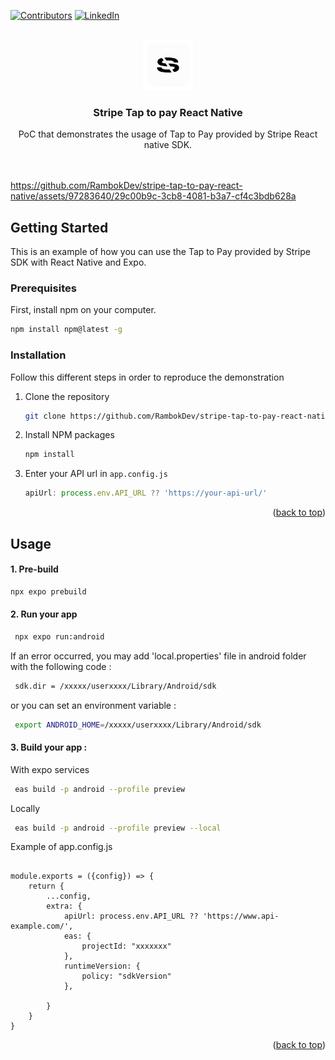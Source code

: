 [![Contributors][contributors-shield]][contributors-url]
[![LinkedIn][linkedin-shield]][linkedin-url]


<!-- PROJECT LOGO -->
<br />
<div align="center">
  <a href="https://github.com/RambokDev/stripe-tap-to-pay-react-native">
    <img src="githubAssets/images/logo.png" alt="Logo" width="80" height="80">
  </a>
<h3 align="center">Stripe Tap to pay React Native</h3>
  <p align="center">
    PoC that demonstrates the usage of Tap to Pay provided by Stripe React native SDK.
    <br />
    <br />
    <br />


  </p>
</div>






  https://github.com/RambokDev/stripe-tap-to-pay-react-native/assets/97283640/29c00b9c-3cb8-4081-b3a7-cf4c3bdb628a






<!-- GETTING STARTED -->

## Getting Started

This is an example of how you can use the Tap to Pay provided by Stripe SDK with React Native and Expo.

### Prerequisites

First, install npm on your computer.

  ```sh
  npm install npm@latest -g
  ```

### Installation

Follow this different steps in order to reproduce the demonstration

1. Clone the repository
   ```sh
   git clone https://github.com/RambokDev/stripe-tap-to-pay-react-native.git
   ```
3. Install NPM packages
   ```sh
   npm install
   ```
4. Enter your API url in `app.config.js`
   ```js
   apiUrl: process.env.API_URL ?? 'https://your-api-url/'
   ```

<p align="right">(<a href="#readme-top">back to top</a>)</p>



<!-- USAGE -->

## Usage

#### 1. Pre-build

   ```sh
   npx expo prebuild
   ```

#### 2. Run your app

   ```sh
    npx expo run:android
   ```

If an error occurred, you may add 'local.properties' file in android folder with the following code :

   ```sh
    sdk.dir = /xxxxx/userxxxx/Library/Android/sdk
   ```

or you can set an environment variable :

   ```sh
    export ANDROID_HOME=/xxxxx/userxxxx/Library/Android/sdk
   ```

#### 3. Build your app :

With expo services

   ```sh
    eas build -p android --profile preview  
   ```

Locally

   ```sh
    eas build -p android --profile preview --local 
   ```

Example of app.config.js

```

module.exports = ({config}) => {
    return {
        ...config,
        extra: {
            apiUrl: process.env.API_URL ?? 'https://www.api-example.com/',
            eas: {
                projectId: "xxxxxxx"
            },
            runtimeVersion: {
                policy: "sdkVersion"
            },

        }
    }
}

```

<p align="right">(<a href="#readme-top">back to top</a>)</p>


<!-- MARKDOWN LINKS & IMAGES -->
<!-- https://www.markdownguide.org/basic-syntax/#reference-style-links -->

[contributors-shield]: https://img.shields.io/github/contributors/RambokDev/stripe-tap-to-pay-react-native?style=for-the-badge

[contributors-url]: https://github.com/RambokDev/stripe-tap-to-pay-react-native/graphs/contributors

[linkedin-shield]: https://img.shields.io/badge/-LinkedIn-black.svg?style=for-the-badge&logo=linkedin&colorB=555

[linkedin-url]: https://www.linkedin.com/company/soluce-technologies
